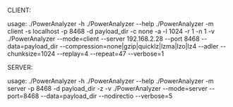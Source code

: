 CLIENT:

usage:  ./PowerAnalyzer -h
        ./PowerAnalyzer --help
        ./PowerAnalyzer -m client -s localhost -p 8468 -d payload_dir -c none -a -l 1024 -r 1 -n 1 -v
        ./PowerAnalyzer --mode=client --server 192.168.2.28 --port 8468 --data=payload_dir --compression=none|gzip|quicklz|lzma|lzo|lz4 --adler --chunksize=1024 --replay=4 --repeat=47 --verbose=1


SERVER:

usage:  ./PowerAnalyzer -h
        ./PowerAnalyzer --help
        ./PowerAnalyzer -m server -p 8468 -d payload_dir -z -v
        ./PowerAnalyzer --mode=server --port=8468 --data=payload_dir --nodirectio --verbose=5
